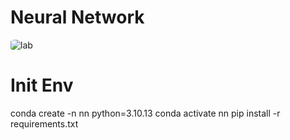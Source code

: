 # Neural Network
<img alt="lab" src="https://user-images.githubusercontent.com/79819665/109740293-032f1f80-7c06-11eb-8149-bc0f5c6a4011.png" style="border-radius:20%;">

# Init Env

conda create -n nn python=3.10.13
conda activate nn
pip install -r requirements.txt